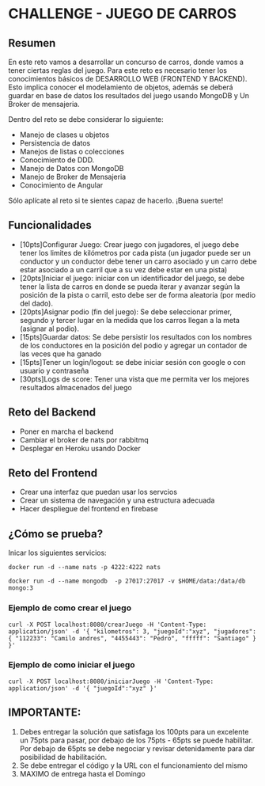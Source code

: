 
# CHALLENGE - JUEGO DE CARROS  
## Resumen 
En este reto vamos a desarrollar un concurso de carros, donde vamos a tener ciertas reglas del juego. Para este reto es necesario tener los conocimientos básicos de DESARROLLO WEB (FRONTEND Y BACKEND). Esto implica conocer el modelamiento de objetos, además se deberá guardar en base de datos los resultados del juego usando MongoDB y Un Broker de mensajeria. 

Dentro del reto se debe considerar lo siguiente: 
- Manejo de clases u objetos 
- Persistencia de datos 
- Manejos de listas o colecciones 
- Conocimiento de DDD. 
- Manejo de Datos con MongoDB
- Manejo de Broker de Mensajeria
- Conocimiento de Angular 

Sólo aplícate al reto si te sientes capaz de hacerlo. 
¡Buena suerte! 


## Funcionalidades 
- [10pts]Configurar Juego: Crear juego con jugadores, el juego debe tener los limites de kilómetros por cada pista (un jugador puede ser un conductor y un conductor debe tener un carro asociado y un carro debe estar asociado a un carril que a su vez debe estar en una pista)
- [20pts]Iniciar el juego: iniciar con un identificador del juego, se debe tener la lista de carros en donde se pueda iterar y avanzar según la posición de la pista o carril, esto debe ser de forma aleatoria (por medio del dado). 
- [20pts]Asignar podio (fin del juego): Se debe seleccionar primer, segundo y tercer lugar en la medida que los carros llegan a la meta (asignar al podio). 
- [15pts]Guardar datos: Se debe persistir los resultados con los nombres de los conductores en la posición del podio y agregar un contador de las veces que ha ganado
- [15pts]Tener un login/logout: se debe iniciar sesión con google o con usuario y contraseña
- [30pts]Logs de score: Tener una vista que me permita ver los mejores resultados almacenados del juego

## Reto del Backend
- Poner en marcha el backend
- Cambiar el broker de nats por rabbitmq
- Desplegar en Heroku usando Docker

## Reto del Frontend
- Crear una interfaz que puedan usar los servcios
- Crear un sistema de navegación y una estructura adecuada
- Hacer despliegue del frontend en firebase


## ¿Cómo se prueba?

Inicar los siguientes servicios:

`docker run -d --name nats -p 4222:4222 nats`

`docker run -d --name mongodb  -p 27017:27017 -v $HOME/data:/data/db mongo:3`

### Ejemplo de como crear el juego
`
curl -X POST localhost:8080/crearJuego -H 'Content-Type: application/json' -d '{ "kilometros": 3, "juegoId":"xyz", "jugadores": { "112233": "Camilo andres", "4455443": "Pedro", "fffff": "Santiago" } }'
`

### Ejemplo de como iniciar el juego
`
curl -X POST localhost:8080/iniciarJuego -H 'Content-Type: application/json' -d '{ "juegoId":"xyz" }'
`

## IMPORTANTE:

1. Debes entregar la solución que satisfaga los 100pts para un excelente un 75pts para pasar, por debajo de los 75pts - 65pts se puede habilitar. Por debajo de 65pts se debe negociar y revisar detenidamente para dar posibilidad de habilitación.
2. Se debe entregar el código y la URL con el funcionamiento del mismo
3. MAXIMO de entrega hasta el Domingo
